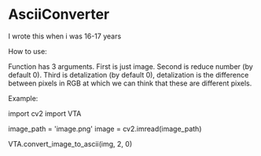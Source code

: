 # AsciiConverter
I wrote this when i was 16-17 years

How to use:

Function has 3 arguments. First is just image. Second is reduce number (by default 0).
Third is detalization (by default 0), detalization is the difference between pixels in RGB at which we can think that these are different pixels.

Example:

import cv2
import VTA

image_path = 'image.png'
image = cv2.imread(image_path)

VTA.convert_image_to_ascii(img, 2, 0)
